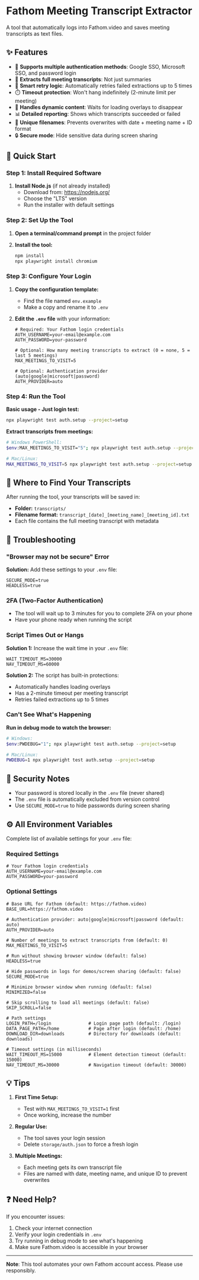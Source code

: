 # Fathom Meeting Transcript Extractor

A tool that automatically logs into Fathom.video and saves meeting transcripts as text files.

## ✨ Features

- 🔐 **Supports multiple authentication methods**: Google SSO, Microsoft SSO, and password login
- 📝 **Extracts full meeting transcripts**: Not just summaries
- 🔄 **Smart retry logic**: Automatically retries failed extractions up to 5 times
- ⏱️ **Timeout protection**: Won't hang indefinitely (2-minute limit per meeting)
- 🎯 **Handles dynamic content**: Waits for loading overlays to disappear
- 📊 **Detailed reporting**: Shows which transcripts succeeded or failed
- 💾 **Unique filenames**: Prevents overwrites with date + meeting name + ID format
- 🔒 **Secure mode**: Hide sensitive data during screen sharing

## 🚀 Quick Start

### Step 1: Install Required Software

1. **Install Node.js** (if not already installed)
   - Download from: https://nodejs.org/
   - Choose the "LTS" version
   - Run the installer with default settings

### Step 2: Set Up the Tool

1. **Open a terminal/command prompt** in the project folder

2. **Install the tool:**
   ```bash
   npm install
   npx playwright install chromium
   ```

### Step 3: Configure Your Login

1. **Copy the configuration template:**
   - Find the file named `env.example`
   - Make a copy and rename it to `.env`

2. **Edit the `.env` file** with your information:
   ```env
   # Required: Your Fathom login credentials
   AUTH_USERNAME=your-email@example.com
   AUTH_PASSWORD=your-password
   
   # Optional: How many meeting transcripts to extract (0 = none, 5 = last 5 meetings)
   MAX_MEETINGS_TO_VISIT=5
   
   # Optional: Authentication provider (auto|google|microsoft|password)
   AUTH_PROVIDER=auto
   ```

### Step 4: Run the Tool

**Basic usage - Just login test:**
```bash
npx playwright test auth.setup --project=setup
```

**Extract transcripts from meetings:**
```bash
# Windows PowerShell:
$env:MAX_MEETINGS_TO_VISIT="5"; npx playwright test auth.setup --project=setup

# Mac/Linux:
MAX_MEETINGS_TO_VISIT=5 npx playwright test auth.setup --project=setup
```

## 📁 Where to Find Your Transcripts

After running the tool, your transcripts will be saved in:
- **Folder:** `transcripts/`
- **Filename format:** `transcript_[date]_[meeting_name]_[meeting_id].txt`
- Each file contains the full meeting transcript with metadata

## 🔧 Troubleshooting

### "Browser may not be secure" Error
**Solution:** Add these settings to your `.env` file:
```
SECURE_MODE=true
HEADLESS=true
```

### 2FA (Two-Factor Authentication)
- The tool will wait up to 3 minutes for you to complete 2FA on your phone
- Have your phone ready when running the script

### Script Times Out or Hangs
**Solution 1:** Increase the wait time in your `.env` file:
```
WAIT_TIMEOUT_MS=30000
NAV_TIMEOUT_MS=60000
```

**Solution 2:** The script has built-in protections:
- Automatically handles loading overlays
- Has a 2-minute timeout per meeting transcript
- Retries failed extractions up to 5 times

### Can't See What's Happening
**Run in debug mode to watch the browser:**
```bash
# Windows:
$env:PWDEBUG="1"; npx playwright test auth.setup --project=setup

# Mac/Linux:
PWDEBUG=1 npx playwright test auth.setup --project=setup
```

## 🔐 Security Notes

- Your password is stored locally in the `.env` file (never shared)
- The `.env` file is automatically excluded from version control
- Use `SECURE_MODE=true` to hide passwords during screen sharing

## ⚙️ All Environment Variables

Complete list of available settings for your `.env` file:

### Required Settings
```env
# Your Fathom login credentials
AUTH_USERNAME=your-email@example.com
AUTH_PASSWORD=your-password
```

### Optional Settings
```env
# Base URL for Fathom (default: https://fathom.video)
BASE_URL=https://fathom.video

# Authentication provider: auto|google|microsoft|password (default: auto)
AUTH_PROVIDER=auto

# Number of meetings to extract transcripts from (default: 0)
MAX_MEETINGS_TO_VISIT=5

# Run without showing browser window (default: false)
HEADLESS=true

# Hide passwords in logs for demos/screen sharing (default: false)
SECURE_MODE=true

# Minimize browser window when running (default: false)
MINIMIZED=false

# Skip scrolling to load all meetings (default: false)
SKIP_SCROLL=false

# Path settings
LOGIN_PATH=/login              # Login page path (default: /login)
DATA_PAGE_PATH=/home           # Page after login (default: /home)
DOWNLOAD_DIR=downloads         # Directory for downloads (default: downloads)

# Timeout settings (in milliseconds)
WAIT_TIMEOUT_MS=15000          # Element detection timeout (default: 15000)
NAV_TIMEOUT_MS=30000           # Navigation timeout (default: 30000)
```

## 💡 Tips

1. **First Time Setup:**
   - Test with `MAX_MEETINGS_TO_VISIT=1` first
   - Once working, increase the number

2. **Regular Use:**
   - The tool saves your login session
   - Delete `storage/auth.json` to force a fresh login

3. **Multiple Meetings:**
   - Each meeting gets its own transcript file
   - Files are named with date, meeting name, and unique ID to prevent overwrites

## ❓ Need Help?

If you encounter issues:
1. Check your internet connection
2. Verify your login credentials in `.env`
3. Try running in debug mode to see what's happening
4. Make sure Fathom.video is accessible in your browser

---

**Note**: This tool automates your own Fathom account access. Please use responsibly.